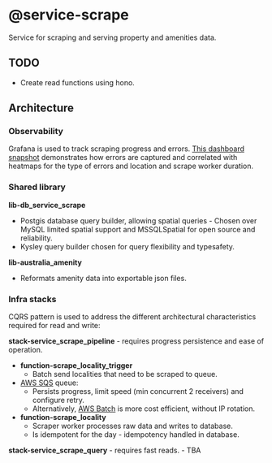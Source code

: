 # @service-scrape
Service for scraping and serving property and amenities data.

## TODO
- Create read functions using hono.

## Architecture
### Observability
Grafana is used to track scraping progress and errors. [This dashboard snapshot](https://menglinmaker.grafana.net/dashboard/snapshot/uv0PPk6nqGgpVHV4a1vNIIO89EfstMI2) demonstrates how errors are captured and correlated with heatmaps for the type of errors and location and scrape worker duration.

### Shared library
**lib-db_service_scrape**
- Postgis database query builder, allowing spatial queries - Chosen over MySQL limited spatial support and MSSQLSpatial for open source and reliability.
- Kysley query builder chosen for query flexibility and typesafety.

**lib-australia_amenity**
- Reformats amenity data into exportable json files.

### Infra stacks
CQRS pattern is used to address the different architectural characteristics required for read and write:

**stack-service_scrape_pipeline** - requires progress persistence and ease of operation.
- **function-scrape_locality_trigger**
    - Batch send localities that need to be scraped to queue.
- [AWS SQS](https://aws.amazon.com/sqs/) queue:
    - Persists progress, limit speed (min concurrent 2 receivers) and configure retry.
    - Alternatively, [AWS Batch](https://aws.amazon.com/batch/) is more cost efficient, without IP rotation.
- **function-scrape_locality**
    - Scraper worker processes raw data and writes to database.
    - Is idempotent for the day - idempotency handled in database.

**stack-service_scrape_query** - requires fast reads.
    - TBA
